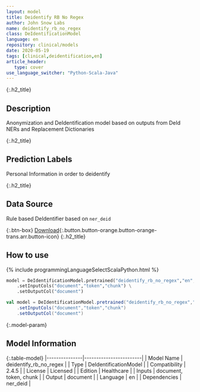 ```yaml
---
layout: model
title: Deidentify RB No Regex
author: John Snow Labs
name: deidentify_rb_no_regex
class: DeIdentificationModel
language: en
repository: clinical/models
date: 2020-05-19
tags: [clinical,deidentification,en]
article_header:
   type: cover
use_language_switcher: "Python-Scala-Java"
---
```


{:.h2_title}
## Description
Anonymization and DeIdentification model based on outputs from DeId NERs and Replacement Dictionaries  


{:.h2_title}
## Prediction Labels
Personal Information in order to deidentify



{:.h2_title}
## Data Source
Rule based DeIdentifier based on `ner_deid`

{:.btn-box}
[Download](https://s3.amazonaws.com/auxdata.johnsnowlabs.com/clinical/models/deidentify_rb_no_regex_en_2.5.0_2.4_1589924063833.zip){:.button.button-orange.button-orange-trans.arr.button-icon}
{:.h2_title}
## How to use 
<div class="tabs-box" markdown="1">

{% include programmingLanguageSelectScalaPython.html %}

```python
model = DeIdentificationModel.pretrained("deidentify_rb_no_regex","en","clinical/models") \
	.setInputCols("document","token","chunk") \
	.setOutputCol("document")
```

```scala
val model = DeIdentificationModel.pretrained("deidentify_rb_no_regex","en","clinical/models")
	.setInputCols("document","token","chunk")
	.setOutputCol("document")
```
</div>



{:.model-param}
## Model Information

{:.table-model}
|---------------|------------------------|
| Model Name    | deidentify_rb_no_regex |
| Type          | DeIdentificationModel  |
| Compatibility | 2.4.5                  |
| License       | Licensed               |
| Edition       | Healthcare             |
| Inputs        | document, token, chunk |
| Output        | document               |
| Language      | en                     |
| Dependencies  | ner_deid               |

